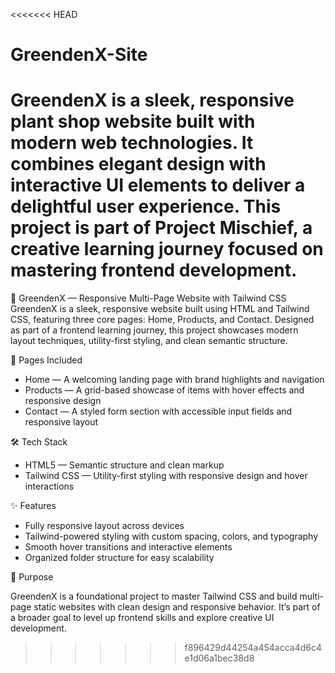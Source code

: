 <<<<<<< HEAD
# GreendenX-Site
GreendenX is a sleek, responsive plant shop website built with modern web technologies. It combines elegant design with interactive UI elements to deliver a delightful user experience. This project is part of Project Mischief, a creative learning journey focused on mastering frontend development.
=======
🌿 GreendenX — Responsive Multi-Page Website with Tailwind CSS
GreendenX is a sleek, responsive website built using HTML and Tailwind CSS, featuring three core pages: Home, Products, and Contact. Designed as part of a frontend learning journey, this project showcases modern layout techniques, utility-first styling, and clean semantic structure.

📄 Pages Included

- Home — A welcoming landing page with brand highlights and navigation
- Products — A grid-based showcase of items with hover effects and responsive design
- Contact — A styled form section with accessible input fields and responsive layout
  
🛠 Tech Stack

- HTML5 — Semantic structure and clean markup
- Tailwind CSS — Utility-first styling with responsive design and hover interactions
  
✨ Features

- Fully responsive layout across devices
- Tailwind-powered styling with custom spacing, colors, and typography
- Smooth hover transitions and interactive elements
- Organized folder structure for easy scalability
  
🎯 Purpose

GreendenX is a foundational project to master Tailwind CSS and build multi-page static websites with clean design and responsive behavior. It’s part of a broader goal to level up frontend skills and explore creative UI development.
>>>>>>> f896429d44254a454acca4d6c4e1d06a1bec38d8
